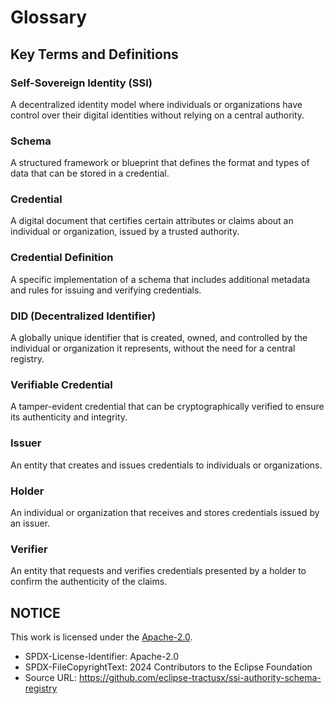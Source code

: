 # Glossary

## Key Terms and Definitions

### Self-Sovereign Identity (SSI)

A decentralized identity model where individuals or organizations have control over their digital identities without relying on a central authority.

### Schema

A structured framework or blueprint that defines the format and types of data that can be stored in a credential.

### Credential

A digital document that certifies certain attributes or claims about an individual or organization, issued by a trusted authority.

### Credential Definition

A specific implementation of a schema that includes additional metadata and rules for issuing and verifying credentials.

### DID (Decentralized Identifier)

A globally unique identifier that is created, owned, and controlled by the individual or organization it represents, without the need for a central registry.

### Verifiable Credential

A tamper-evident credential that can be cryptographically verified to ensure its authenticity and integrity.

### Issuer

An entity that creates and issues credentials to individuals or organizations.

### Holder

An individual or organization that receives and stores credentials issued by an issuer.

### Verifier

An entity that requests and verifies credentials presented by a holder to confirm the authenticity of the claims.

## NOTICE

This work is licensed under the [Apache-2.0](https://www.apache.org/licenses/LICENSE-2.0).

- SPDX-License-Identifier: Apache-2.0
- SPDX-FileCopyrightText: 2024 Contributors to the Eclipse Foundation
- Source URL: https://github.com/eclipse-tractusx/ssi-authority-schema-registry